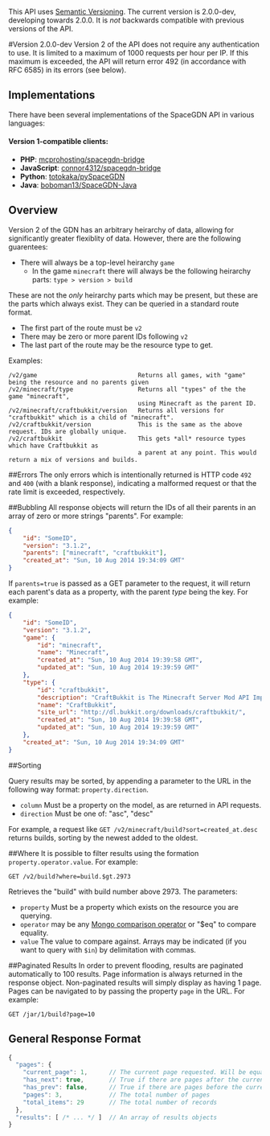 
This API uses [Semantic Versioning](http://semver.org/). The current version is 2.0.0-dev, developing towards 2.0.0. It is *not* backwards compatible with previous versions of the API.

#Version 2.0.0-dev
Version 2 of the API does not require any authentication to use. It is limited to a maximum of 1000 requests per hour per IP. If this maximum is exceeded, the API will return error 492 (in accordance with RFC 6585) in its errors (see below).

## Implementations

There have been several implementations of the SpaceGDN API in various languages:

#### Version 1-compatible clients:

 * **PHP**: [mcprohosting/spacegdn-bridge](https://github.com/MCProHosting/spacegdn-bridge)
 * **JavaScript**: [connor4312/spacegdn-bridge](https://github.com/connor4312/spacegdn-bridge)
 * **Python**: [totokaka/pySpaceGDN](https://github.com/totokaka/pySpaceGDN)
 * **Java**: [boboman13/SpaceGDN-Java](https://github.com/boboman13/SpaceGDN-Java)

## Overview

Version 2 of the GDN has an arbitrary heirarchy of data, allowing for significantly greater flexiblity of data. However, there are the following guarentees:

 * There will always be a top-level heirarchy `game`
   * In the game `minecraft` there will always be the following heirarchy parts: `type > version > build`

These are not the *only* heirarchy parts which may be present, but these are the parts which always exist. They can be queried in a standard route format.
 
 * The first part of the route must be `v2`
 * There may be zero or more parent IDs following `v2`
 * The last part of the route may be the resource type to get.

Examples:

```
/v2/game                            Returns all games, with "game" being the resource and no parents given
/v2/minecraft/type                  Returns all "types" of the the game "minecraft",
                                    using Minecraft as the parent ID.
/v2/minecraft/craftbukkit/version   Returns all versions for "craftbukkit" which is a child of "minecraft".
/v2/craftbukkit/version             This is the same as the above request. IDs are globally unique.
/v2/craftbukkit                     This gets *all* resource types which have Craftbukkit as
                                    a parent at any point. This would return a mix of versions and builds.
```

##Errors
The only errors which is intentionally returned is HTTP code `492` and `400` (with a blank response), indicating a malformed request or that the rate limit is exceeded, respectively. 

##Bubbling
All response objects will return the IDs of all their parents in an array of zero or more strings "parents". For example:

```json
{
    "id": "SomeID",
    "version": "3.1.2",
    "parents": ["minecraft", "craftbukkit"],
    "created_at": "Sun, 10 Aug 2014 19:34:09 GMT"
}
```

If `parents=true` is passed as a GET parameter to the request, it will return each parent's data as a property, with the parent *type* being the key. For example:

```json
{
    "id": "SomeID",
    "version": "3.1.2",
    "game": {
        "id": "minecraft",
        "name": "Minecraft",
        "created_at": "Sun, 10 Aug 2014 19:39:58 GMT",
        "updated_at": "Sun, 10 Aug 2014 19:39:59 GMT"
    },
    "type": {
        "id": "craftbukkit",
        "description": "CraftBukkit is The Minecraft Server Mod API Implementation.",
        "name": "CraftBukkit",
        "site_url": "http://dl.bukkit.org/downloads/craftbukkit/",
        "created_at": "Sun, 10 Aug 2014 19:39:58 GMT",
        "updated_at": "Sun, 10 Aug 2014 19:39:59 GMT"
    },
    "created_at": "Sun, 10 Aug 2014 19:34:09 GMT"
}
```

##Sorting

Query results may be sorted, by appending a parameter to the URL in the following way format: `property.direction`.

 - `column` Must be a property on the model, as are returned in API requests.
 - `direction` Must be one of: "asc", "desc"

For example, a request like `GET /v2/minecraft/build?sort=created_at.desc` returns builds, sorting by the newest added to the oldest.

##Where
It is possible to filter results using the formation `property.operator.value`. For example:

	GET /v2/build?where=build.$gt.2973

Retrieves the "build" with build number above 2973. The parameters:

 - `property` Must be a property which exists on the resource you are querying.
 - `operator` may be any [Mongo comparison operator](http://docs.mongodb.org/manual/reference/operator/query/#comparison) or "$eq" to compare equality.
 - `value` The value to compare against. Arrays may be indicated (if you want to query with `$in`) by delimitation with commas.

##Paginated Results
In order to prevent flooding, results are paginated automatically to 100 results. Page information is always returned in the response object. Non-paginated results will simply display as having 1 page. Pages can be navigated to by passing the property `page` in the URL. For example:

	GET /jar/1/build?page=10

## General Response Format

```js
{
  "pages": {
    "current_page": 1,      // The current page requested. Will be equal to "1" or the "page" given as a GET param.
    "has_next": true,       // True if there are pages after the current page
    "has_prev": false,      // True if there are pages before the current page
    "pages": 3,             // The total number of pages
    "total_items": 29       // The total number of records
  },
  "results": [ /* ... */ ]  // An array of results objects
}
```